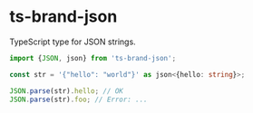 # ts-brand-json

TypeScript type for JSON strings.

```ts
import {JSON, json} from 'ts-brand-json';

const str = '{"hello": "world"}' as json<{hello: string}>;

JSON.parse(str).hello; // OK
JSON.parse(str).foo; // Error: ...
```
